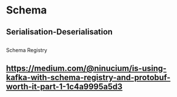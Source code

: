 # Schema

## Serialisation-Deserialisation
##
Schema Registry
## https://medium.com/@ninucium/is-using-kafka-with-schema-registry-and-protobuf-worth-it-part-1-1c4a9995a5d3
